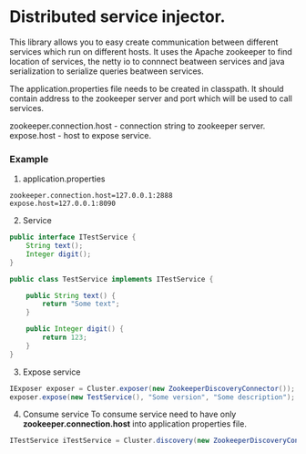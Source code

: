 # Distributed service injector.

This library allows you to easy create communication between different services which run on different hosts. It uses the Apache zookeeper to find location of services, the netty io to connnect beatween services and java serialization to serialize queries beatween services.

The application.properties file needs to be created in classpath. It should contain address to the zookeeper server and port which will be used to call  services.

zookeeper.connection.host - connection string to zookeeper server.<br/>
expose.host - host to expose service.

### Example
1. application.properties
```properties
zookeeper.connection.host=127.0.0.1:2888
expose.host=127.0.0.1:8090
```

2. Service
```java
public interface ITestService {
    String text();
    Integer digit();
}

public class TestService implements ITestService {

    public String text() {
        return "Some text";
    }

    public Integer digit() {
        return 123;
    }
}
```

3. Expose service
```java
IExposer exposer = Cluster.exposer(new ZookeeperDiscoveryConnector());
exposer.expose(new TestService(), "Some version", "Some description");
```

4. Consume service
To consume service need to have only <b>zookeeper.connection.host</b> into application properties file.

```java
ITestService iTestService = Cluster.discovery(new ZookeeperDiscoveryConnector()).lookup(ITestService.class);
```
